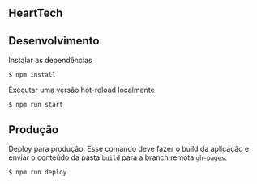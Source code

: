 ## HeartTech

## Desenvolvimento

Instalar as dependências

```
$ npm install
```

Executar uma versão hot-reload localmente

```
$ npm run start
```

## Produção

Deploy para produção. Esse comando deve fazer o build da aplicação e enviar o conteúdo da pasta `build` para a branch remota `gh-pages`.

```
$ npm run deploy
```
